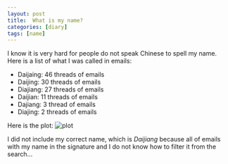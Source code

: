```yaml
---
layout: post
title:  What is my name?
categories: [diary]
tags: [name]
---
```

I know it is very hard for people do not speak Chinese to spell my name. Here is a list of what I was called in emails:

+ Daijaing: 46 threads of emails
+ Daijing: 30 threads of emails
+ Diajiang: 27 threads of emails
+ Daijian: 11 threads of emails
+ Dajiang: 3 thread of emails
+ Diajing: 2 threads of emails

Here is the plot:
![plot](http://i.imgur.com/Q1cTsJ6.png)

I did not include my correct name, which is *Daijiang* because all of emails with my name in the signature and I do not know how to filter it from the search...